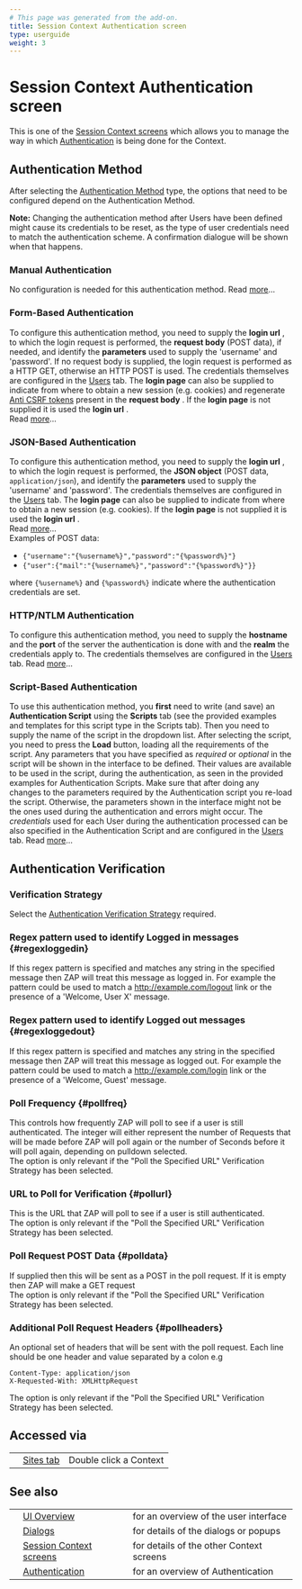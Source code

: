 ```yaml
---
# This page was generated from the add-on.
title: Session Context Authentication screen
type: userguide
weight: 3
---
```


# Session Context Authentication screen

This is one of the [Session Context screens](/docs/desktop/ui/dialogs/session/contexts/)
which allows you to manage the way in which [Authentication](/docs/desktop/start/features/authentication/) is being done for the Context.

## Authentication Method

After selecting the [Authentication Method](/docs/desktop/start/features/authmethods/) type, the options that need to be configured depend on the Authentication Method.

**Note:** Changing the authentication method after Users have been defined might cause its credentials to be reset,
as the type of user credentials need to match the authentication scheme. A confirmation dialogue will be shown when that happens.

### Manual Authentication

No configuration is needed for this authentication method. Read [more](/docs/desktop/start/features/authmethods/#manual)...

### Form-Based Authentication

To configure this authentication method, you need to supply the **login url** , to which the login request is performed, the **request body** (POST data), if needed, and identify the **parameters** used to supply the 'username' and 'password'. If no request body is supplied, the login request is performed as a HTTP GET, otherwise an HTTP POST is used. The credentials themselves are configured in the [Users](/docs/desktop/ui/dialogs/session/contexts/#users) tab. The **login page** can also be supplied to indicate from where to obtain a new session (e.g. cookies) and regenerate [Anti CSRF tokens](/docs/desktop/start/features/anticsrf/) present in the **request body** . If the **login page** is not supplied it is used the **login url** .  
Read [more](/docs/desktop/start/features/authmethods/#formBased)...

### JSON-Based Authentication

To configure this authentication method, you need to supply the **login url** , to which the login request is performed, the **JSON object** (POST data, `application/json`), and identify the **parameters** used to supply the 'username' and 'password'. The credentials themselves are configured in the [Users](/docs/desktop/ui/dialogs/session/contexts/#users) tab. The **login page** can also be supplied to indicate from where to obtain a new session (e.g. cookies). If the **login page** is not supplied it is used the **login url** .  
Read [more](/docs/desktop/start/features/authmethods/#jsonBased)...  
Examples of POST data:

- `{"username":"{%username%}","password":"{%password%}"}`
- `{"user":{"mail":"{%username%}","password":"{%password%}"}}`

where `{%username%}` and `{%password%}` indicate where the authentication credentials are set.

### HTTP/NTLM Authentication

To configure this authentication method, you need to supply the **hostname** and the **port** of the server the authentication is done with and the **realm** the credentials apply to. The credentials themselves are configured in the [Users](/docs/desktop/ui/dialogs/session/contexts/#users) tab. Read [more](/docs/desktop/start/features/authmethods/#httpAuth)...

### Script-Based Authentication

To use this authentication method, you **first** need to write (and save) an **Authentication Script** using the **Scripts** tab (see the provided examples and templates for this script type in the Scripts tab). Then you need to supply the name of the script in the dropdown list. After selecting the script, you need to press the **Load** button, loading all the requirements of the script. Any parameters that you have specified as _required_ or _optional_ in the script will be shown in the interface to be defined. Their values are available to be used in the script, during the authentication, as seen in the provided examples for Authentication Scripts. Make sure that after doing any changes to the parameters required by the Authentication script you re-load the script. Otherwise, the parameters shown in the interface might not be the ones used during the authentication and errors might occur. The _credentials_ used for each User during the authentication processed can be also specified in the Authentication Script and are configured in the [Users](/docs/desktop/ui/dialogs/session/contexts/#users) tab. Read [more](/docs/desktop/start/features/authmethods/#scriptBased)...

## Authentication Verification

### Verification Strategy

Select the [Authentication Verification Strategy](/docs/desktop/start/features/authstrategies/) required.

### Regex pattern used to identify Logged in messages {#regexloggedin}

If this regex pattern is specified and matches any string in the specified message then ZAP will treat this message as logged in. For example the pattern could be used to match a http://example.com/logout link or the presence of a 'Welcome, User X' message.

### Regex pattern used to identify Logged out messages {#regexloggedout}

If this regex pattern is specified and matches any string in the specified message then ZAP will treat this message as logged out. For example the pattern could be used to match a http://example.com/login link or the presence of a 'Welcome, Guest' message.

### Poll Frequency {#pollfreq}

This controls how frequently ZAP will poll to see if a user is still authenticated. The integer will either represent the number of Requests that will be made before ZAP will poll again or the number of Seconds before it will poll again, depending on pulldown selected.  
The option is only relevant if the "Poll the Specified URL" Verification Strategy has been selected.

### URL to Poll for Verification {#pollurl}

This is the URL that ZAP will poll to see if a user is still authenticated.  
The option is only relevant if the "Poll the Specified URL" Verification Strategy has been selected.

### Poll Request POST Data {#polldata}

If supplied then this will be sent as a POST in the poll request. If it is empty then ZAP will make a GET request  
The option is only relevant if the "Poll the Specified URL" Verification Strategy has been selected.

### Additional Poll Request Headers {#pollheaders}

An optional set of headers that will be sent with the poll request. Each line should be one header and value separated by a colon e.g

```
Content-Type: application/json
X-Requested-With: XMLHttpRequest
```

The option is only relevant if the "Poll the Specified URL" Verification Strategy has been selected.

## Accessed via

|     |                                           |                        |
| --- | ----------------------------------------- | ---------------------- |
|     | [Sites tab](/docs/desktop/ui/tabs/sites/) | Double click a Context |

## See also

|     |                                                                       |                                          |
| --- | --------------------------------------------------------------------- | ---------------------------------------- |
|     | [UI Overview](/docs/desktop/ui/)                                      | for an overview of the user interface    |
|     | [Dialogs](/docs/desktop/ui/dialogs/)                                  | for details of the dialogs or popups     |
|     | [Session Context screens](/docs/desktop/ui/dialogs/session/contexts/) | for details of the other Context screens |
|     | [Authentication](/docs/desktop/start/features/authentication/)        | for an overview of Authentication        |
